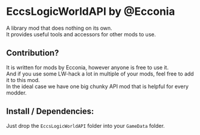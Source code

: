 # EccsLogicWorldAPI by @Ecconia

A library mod that does nothing on its own.\
It provides useful tools and accessors for other mods to use.

## Contribution?

It is written for mods by Ecconia, however anyone is free to use it.\
And if you use some LW-hack a lot in multiple of your mods, feel free to add it to this mod.\
In the ideal case we have one big chunky API mod that is helpful for every modder.

## Install / Dependencies:

Just drop the `EccsLogicWorldAPI` folder into your `GameData` folder.
